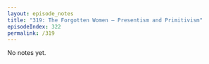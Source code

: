```yaml
---
layout: episode_notes
title: "319: The Forgotten Women — Presentism and Primitivism"
episodeIndex: 322
permalink: /319
---
```

No notes yet.
